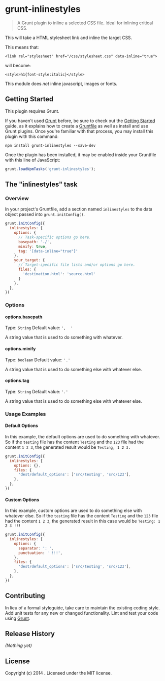 # grunt-inlinestyles

> A Grunt plugin to inline a selected CSS file. Ideal for inlining critical CSS.

This will take a HTML stylesheet link and inline the target CSS.

This means that:

```
<link rel="stylesheet" href="/css/stylesheet.css" data-inline="true">
```

will become:

```
<style>h1{font-style:italic}</style>
```

This module does *not* inline javascript, images or fonts. 

## Getting Started
This plugin requires Grunt.

If you haven't used [Grunt](http://gruntjs.com/) before, be sure to check out the [Getting Started](http://gruntjs.com/getting-started) guide, as it explains how to create a [Gruntfile](http://gruntjs.com/sample-gruntfile) as well as install and use Grunt plugins. Once you're familiar with that process, you may install this plugin with this command:

```shell
npm install grunt-inlinestyles --save-dev
```

Once the plugin has been installed, it may be enabled inside your Gruntfile with this line of JavaScript:

```js
grunt.loadNpmTasks('grunt-inlinestyles');
```

## The "inlinestyles" task

### Overview
In your project's Gruntfile, add a section named `inlinestyles` to the data object passed into `grunt.initConfig()`.

```js
grunt.initConfig({
  inlinestyles: {
    options: {
      // Task-specific options go here.
      basepath: './',
      minify: true,
      tag: '[data-inline="true"]'
    },
    your_target: {
      // Target-specific file lists and/or options go here.
      files: {
        'destination.html': 'source.html'
      }
    },
  },
})
```

### Options

#### options.basepath
Type: `String`
Default value: `',  '`

A string value that is used to do something with whatever.

#### options.minify
Type: `boolean`
Default value: `'.'`

A string value that is used to do something else with whatever else.

#### options.tag
Type: `String`
Default value: `'.'`

A string value that is used to do something else with whatever else.

### Usage Examples

#### Default Options
In this example, the default options are used to do something with whatever. So if the `testing` file has the content `Testing` and the `123` file had the content `1 2 3`, the generated result would be `Testing, 1 2 3.`

```js
grunt.initConfig({
  inlinestyles: {
    options: {},
    files: {
      'dest/default_options': ['src/testing', 'src/123'],
    },
  },
})
```

#### Custom Options
In this example, custom options are used to do something else with whatever else. So if the `testing` file has the content `Testing` and the `123` file had the content `1 2 3`, the generated result in this case would be `Testing: 1 2 3 !!!`

```js
grunt.initConfig({
  inlinestyles: {
    options: {
      separator: ': ',
      punctuation: ' !!!',
    },
    files: {
      'dest/default_options': ['src/testing', 'src/123'],
    },
  },
})
```

## Contributing
In lieu of a formal styleguide, take care to maintain the existing coding style. Add unit tests for any new or changed functionality. Lint and test your code using [Grunt](http://gruntjs.com/).

## Release History
_(Nothing yet)_

## License
Copyright (c) 2014 . Licensed under the MIT license.

